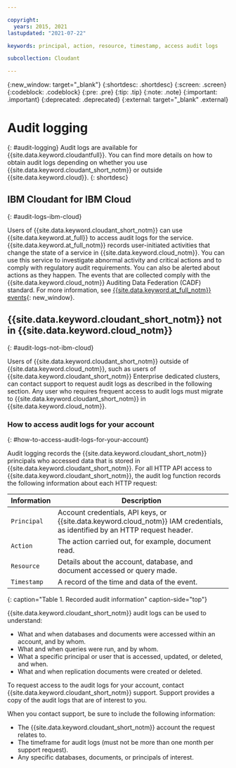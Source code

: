 ```yaml
---

copyright:
  years: 2015, 2021
lastupdated: "2021-07-22"

keywords: principal, action, resource, timestamp, access audit logs

subcollection: Cloudant

---
```


{:new_window: target="_blank"}
{:shortdesc: .shortdesc}
{:screen: .screen}
{:codeblock: .codeblock}
{:pre: .pre}
{:tip: .tip}
{:note: .note}
{:important: .important}
{:deprecated: .deprecated}
{:external: target="_blank" .external}

<!-- Acrolinx: 2020-12-24 -->

# Audit logging
{: #audit-logging}
Audit logs are available for {{site.data.keyword.cloudantfull}}. You can find more details on how to obtain audit logs depending on whether you use {{site.data.keyword.cloudant_short_notm}} or outside {{site.data.keyword.cloud}}.
{: shortdesc}

## IBM Cloudant for IBM Cloud
{: #audit-logs-ibm-cloud}

Users of {{site.data.keyword.cloudant_short_notm}} can use {{site.data.keyword.at_full}} to access audit logs for the service. {{site.data.keyword.at_full_notm}} records user-initiated activities that change the state of a service in {{site.data.keyword.cloud_notm}}. You can use this service to investigate abnormal activity and critical actions and to comply with regulatory audit requirements. You can also be alerted about actions as they happen. The events that are collected comply with the {{site.data.keyword.cloud_notm}} Auditing Data Federation (CADF) standard. For more information, see [{{site.data.keyword.at_full_notm}} events](/docs/services/Cloudant?topic=Cloudant-at_events){: new_window}.

## {{site.data.keyword.cloudant_short_notm}} not in {{site.data.keyword.cloud_notm}}
{: #audit-logs-not-ibm-cloud}

Users of {{site.data.keyword.cloudant_short_notm}} outside of {{site.data.keyword.cloud_notm}}, such as users of {{site.data.keyword.cloudant_short_notm}} Enterprise dedicated clusters, can contact support to request audit logs as described in the following section. Any user who requires frequent access to audit logs must migrate to {{site.data.keyword.cloudant_short_notm}} in {{site.data.keyword.cloud_notm}}.

### How to access audit logs for your account
{: #how-to-access-audit-logs-for-your-account}

Audit logging records the {{site.data.keyword.cloudant_short_notm}} principals who accessed data that is stored in {{site.data.keyword.cloudant_short_notm}}. For all HTTP API 
access to {{site.data.keyword.cloudant_short_notm}}, the audit log function 
records the following information about each HTTP request:

Information | Description
------------|------------
`Principal` | Account credentials, API keys, or {{site.data.keyword.cloud_notm}} IAM credentials, as identified by an HTTP request header. 
`Action` | The action carried out, for example, document read.
`Resource` | Details about the account, database, and document accessed or query made.
`Timestamp` | A record of the time and data of the event. 
{: caption="Table 1. Recorded audit information" caption-side="top"}

{{site.data.keyword.cloudant_short_notm}} audit logs can be used to understand:

- What and when databases and documents were accessed within an account, 
and by whom.
- What and when queries were run, and by whom.
- What a specific principal or user that is accessed, updated, or deleted, and when.
- What and when replication documents were created or deleted.

To request access to the audit logs for your account, contact 
{{site.data.keyword.cloudant_short_notm}} support. Support provides a copy of the audit logs that are of interest to you.

When you contact support, be sure to include the following information:

- The {{site.data.keyword.cloudant_short_notm}} account the request relates to.
- The timeframe for audit logs (must not be more than one month per support request).
- Any specific databases, documents, or principals of interest.
